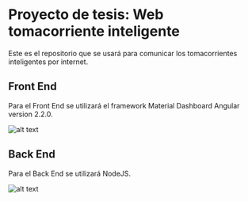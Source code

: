 # Proyecto de tesis: Web tomacorriente inteligente

Este es el repositorio que se usará para comunicar los tomacorrientes inteligentes por internet.

## Front End

Para el Front End se utilizará el framework Material Dashboard Angular version 2.2.0.

![alt text](http://s3.amazonaws.com/creativetim_bucket/products/53/original/opt_md_angular_thumbnail.jpg "Material Dashboard Angular Free")

## Back End

Para el Back End se utilizará NodeJS.

![alt text](https://nodejs.org/static/images/logo.svg "NodeJS")